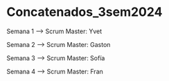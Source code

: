 # Concatenados_3sem2024

Semana 1 --> Scrum Master: Yvet

Semana 2 --> Scrum Master: Gaston

Semana 3 --> Scrum Master: Sofía

Semana 4 --> Scrum Master: Fran
